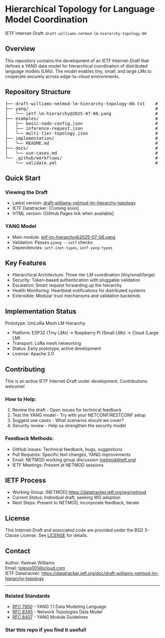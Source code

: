 # Hierarchical Topology for Language Model Coordination

IETF Internet-Draft: `draft-williams-netmod-lm-hierarchy-topology-00`

## Overview

This repository contains the development of an IETF Internet-Draft that defines a YANG data model for hierarchical coordination of distributed language models (LMs). The model enables tiny, small, and large LMs to cooperate securely across edge-to-cloud environments.

## Repository Structure

<pre>
├── draft-williams-netmod-lm-hierarchy-topology-00.txt    # Latest I-D text
├── yang/                                                 # YANG modules
│   └── ietf-lm-hierarchy@2025-07-06.yang                 # Main data model
├── examples/                                             # Usage examples
│   ├── basic-node-config.json                            # Single node configuration
│   ├── inference-request.json                            # RPC request example
│   └── multi-tier-topology.json                          # Complete hierarchy setup
├── implementation/                                       # Reference implementations
│   └── README.md                                         # UniLoRa prototype status
├── docs/                                                 # Additional documentation
│   └── use-cases.md                                      # Detailed use cases
└── .github/workflows/                                    # CI/CD automation
    └── validate.yml                                      # YANG validation
</pre>

## Quick Start

### Viewing the Draft
- Latest version: [draft-williams-netmod-lm-hierarchy-topology](https://datatracker.ietf.org/doc/draft-williams-netmod-lm-hierarchy-topology/)
- IETF Datatracker: [Coming soon]
- HTML version: [GitHub Pages link when available]

### YANG Model
- Main module: [ietf-lm-hierarchy@2025-07-06.yang](yang/ietf-lm-hierarchy@2025-07-06.yang)
- Validation: Passes `pyang --ietf` checks
- Dependencies: `ietf-inet-types`, `ietf-yang-types`

## Key Features

- Hierarchical Architecture: Three-tier LM coordination (tiny/small/large)
- Security: Token-based authentication with pluggable validation
- Escalation: Smart request forwarding up the hierarchy
- Health Monitoring: Heartbeat notifications for distributed systems
- Extensible: Modular trust mechanisms and validation backends

## Implementation Status

Prototype: UniLoRa Mesh LM Hierarchy
- Platform: ESP32 (Tiny LMs) → Raspberry Pi (Small LMs) → Cloud (Large LM)
- Transport: LoRa mesh networking
- Status: Early prototype, active development
- License: Apache 2.0

## Contributing

This is an active IETF Internet-Draft under development. Contributions welcome!

### How to Help:
1. Review the draft - Open issues for technical feedback
2. Test the YANG model - Try with your NETCONF/RESTCONF setup
3. Suggest use cases - What scenarios should we cover?
4. Security review - Help us strengthen the security model

### Feedback Methods:
- GitHub Issues: Technical feedback, bugs, suggestions
- Pull Requests: Specific text changes, YANG improvements  
- Email: NETMOD working group discussion (netmod@ietf.org)
- IETF Meetings: Present at NETMOD sessions

## IETF Process

- Working Group: [NETMOD] https://datatracker.ietf.org/wg/netmod
- Current Status: Individual draft, seeking WG adoption
- Next Steps: Present to NETMOD, incorporate feedback, iterate

## License

This Internet-Draft and associated code are provided under the BSD 3-Clause License. See [LICENSE](LICENSE) for details.

## Contact

Author: Keenan Williams  
Email: telesis001@icloud.com  
IETF Datatracker: https://datatracker.ietf.org/doc/draft-williams-netmod-lm-hierarchy-topology

---

### Related Standards
- [RFC 7950](https://tools.ietf.org/html/rfc7950) - YANG 1.1 Data Modeling Language
- [RFC 8345](https://tools.ietf.org/html/rfc8345) - Network Topologies Data Model  
- [RFC 8407](https://tools.ietf.org/html/rfc8407) - YANG Module Guidelines

### Star this repo if you find it useful!
